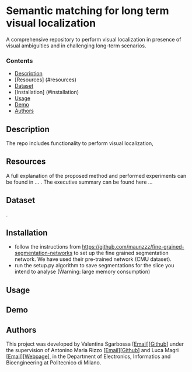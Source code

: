 # Semantic matching for long term visual localization
A comprehensive repository to perform visual localization in presence of visual ambiguities and in challenging long-term scenarios.
 
<!-- | **License** | **Language** | **Libraries** |
| ----- | ---- | ---- |
| ![Licence](https://img.shields.io/badge/Licence-MIT-orange) |  ![Python](https://img.shields.io/badge/Python-yellow)| ![Pytorch](https://img.shields.io/badge/Pytorch-1.8.1-brightgreen) ![Flask](https://img.shields.io/badge/Flask-2.0.0-brightgreen) ![Streamlit](https://img.shields.io/badge/Streamlit-0.82.0-brightgreen) ![Pandas](https://img.shields.io/badge/Pandas-1.2.4-brightgreen)  -->
 
### Contents
- [Description](#description)
- [Resources] (#resources)
- [Dataset](#dataset)
- [Installation] (#installation)
- [Usage](#usage)
- [Demo](#demo)
- [Authors](#authors)

<a name="description"/>

## Description 
The repo includes functionality to perform visual localization, 

<a name="resources"/>

## Resources
A full explanation of the proposed method and performed experiments can be found in ... . The executive summary can be found here ...

<a name="dataset"/>

## Dataset

<a name="installation"/>.

## Installation
- follow the instructions from https://github.com/maunzzz/fine-grained-segmentation-networks to set up the fine grained segmentation network. We have used their pre-trained network (CMU dataset).
- run the setup.py algorithm to save segmentations for the slice you intend to analyse (Warning: large memory consumption)


<a name="usage"/>

## Usage


<a name="demo"/>

## Demo

<a name="authors"/>

## Authors
This project was developed by Valentina Sgarbossa [[Email](mailto:valentina.sgarbossa@mail.polimi.it)][[Github](https://github.com/vale9888)] under the supervision of Antonino Maria Rizzo [[Email](mailto:antoninomaria.rizzo@mail.polimi.it)][[Github](https://github.com/rizzoantoninomaria)] and Luca Magri [[Email](mailto:luca.magri@polimi.it)][[Webpage](https://magrilu.github.io/)], in the Department of Electronics, Informatics and Bioengineering at Politecnico di Milano.
